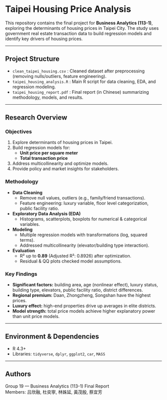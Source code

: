 # Taipei Housing Price Analysis

This repository contains the final project for **Business Analytics (113-1)**, exploring the determinants of housing prices in Taipei City. The study uses government real estate transaction data to build regression models and identify key drivers of housing prices.

---

## Project Structure
- `clean_taipei_housing.csv` : Cleaned dataset after preprocessing (removing nulls/outliers, feature engineering).
- `taipei_housing_analysis.R` : Main R script for data cleaning, EDA, and regression modeling.
- `taipei_housing_report.pdf` : Final report (in Chinese) summarizing methodology, models, and results.

---

## Research Overview

### Objectives
1. Explore determinants of housing prices in Taipei.
2. Build regression models for:
   - **Unit price per square meter**
   - **Total transaction price**
3. Address multicollinearity and optimize models.
4. Provide policy and market insights for stakeholders.

### Methodology
- **Data Cleaning**
  - Remove null values, outliers (e.g., family/friend transactions).
  - Feature engineering: luxury variable, floor level categorization, public facility ratio.
- **Exploratory Data Analysis (EDA)**
  - Histograms, scatterplots, boxplots for numerical & categorical variables.
- **Modeling**
  - Multiple regression models with transformations (log, squared terms).
  - Addressed multicollinearity (elevator/building type interaction).
- **Evaluation**
  - R² up to **0.89** (Adjusted R²: 0.8926) after optimization.
  - Residual & QQ plots checked model assumptions.

### Key Findings
- **Significant factors:** building area, age (nonlinear effect), luxury status, building type, elevators, public facility ratio, district differences.
- **Regional premium:** Daan, Zhongzheng, Songshan have the highest prices.
- **Luxury effect:** high-end properties drive up averages in elite districts.
- **Model strength:** total price models achieve higher explanatory power than unit price models.

---

## Environment & Dependencies
- R 4.3+
- Libraries: `tidyverse`, `dplyr`, `ggplot2`, `car`, `MASS`

---

## Authors
Group 19 — Business Analytics (113-1) Final Report  
Members: 吕欣融, 杜奕寧, 林姝延, 黃茂殷, 蔡宜芳
